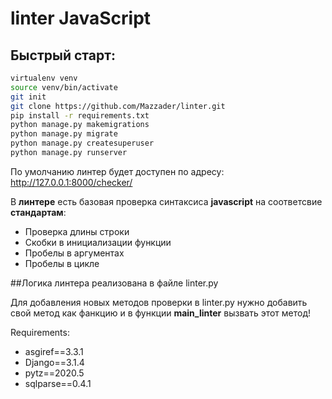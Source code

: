 # linter JavaScript

## Быстрый старт:

```bash
virtualenv venv
source venv/bin/activate
git init
git clone https://github.com/Mazzader/linter.git
pip install -r requirements.txt
python manage.py makemigrations
python manage.py migrate
python manage.py createsuperuser
python manage.py runserver
```

По умолчанию линтер будет доступен по адресу: http://127.0.0.1:8000/checker/

В **линтере** есть базовая проверка синтаксиса **javascript** на соответсвие **стандартам**:

* Проверка длины строки
* Скобки в инициализации функции
* Пробелы в аргументах
* Пробелы в цикле

##Логика линтера реализована в файле linter.py 

Для добавления новых методов проверки в linter.py нужно добавить свой метод как фанкцию и в функции **main_linter** вызвать этот метод!

Requirements:

* asgiref==3.3.1
* Django==3.1.4
* pytz==2020.5
* sqlparse==0.4.1
